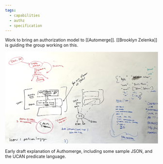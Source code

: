 ```yaml
---
tags:
  - capabilities
  - authz
  - specification
---
```

Work to bring an authorization model to [[Automerge]]. [[Brooklyn Zelenka]] is guiding the group working on this.

![](/assets/2024/authmerge.jpeg)

Early draft explanation of Authomerge, including some sample JSON, and the UCAN predicate language.